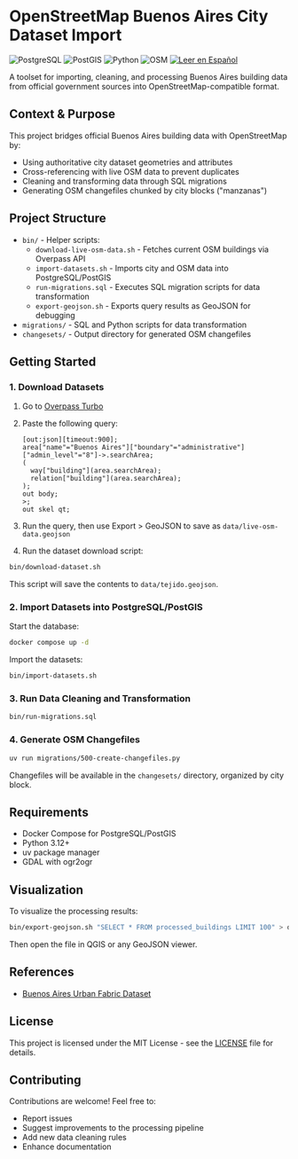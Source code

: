 # OpenStreetMap Buenos Aires City Dataset Import

![PostgreSQL](https://img.shields.io/badge/PostgreSQL-316192?style=flat-square&logo=postgresql&logoColor=white)
![PostGIS](https://img.shields.io/badge/PostGIS-4169E1?style=flat-square&logo=postgresql&logoColor=white)
![Python](https://img.shields.io/badge/Python-3776AB?style=flat-square&logo=python&logoColor=white)
![OSM](https://img.shields.io/badge/OpenStreetMap-7EBC6F?style=flat-square&logo=openstreetmap&logoColor=white)
[![Leer en Español](https://img.shields.io/badge/%F0%9F%87%A6%F0%9F%87%B7-Leer_en_Espa%C3%B1ol-6CACE4?style=flat-square)](README.es.md)

A toolset for importing, cleaning, and processing Buenos Aires building data from
official government sources into OpenStreetMap-compatible format.

## Context & Purpose

This project bridges official Buenos Aires building data with OpenStreetMap by:

- Using authoritative city dataset geometries and attributes
- Cross-referencing with live OSM data to prevent duplicates
- Cleaning and transforming data through SQL migrations
- Generating OSM changefiles chunked by city blocks ("manzanas")

## Project Structure

- `bin/` - Helper scripts:
  - `download-live-osm-data.sh` - Fetches current OSM buildings via Overpass API
  - `import-datasets.sh` - Imports city and OSM data into PostgreSQL/PostGIS
  - `run-migrations.sql` - Executes SQL migration scripts for data transformation
  - `export-geojson.sh` - Exports query results as GeoJSON for debugging
- `migrations/` - SQL and Python scripts for data transformation
- `changesets/` - Output directory for generated OSM changefiles

## Getting Started

### 1. Download Datasets

1. Go to [Overpass Turbo](https://overpass-turbo.eu/)
2. Paste the following query:

   ```
   [out:json][timeout:900];
   area["name"="Buenos Aires"]["boundary"="administrative"]["admin_level"="8"]->.searchArea;
   (
     way["building"](area.searchArea);
     relation["building"](area.searchArea);
   );
   out body;
   >;
   out skel qt;
   ```

3. Run the query, then use Export > GeoJSON to save as `data/live-osm-data.geojson`
4. Run the dataset download script:

```sh
bin/download-dataset.sh
```

This script will save the contents to `data/tejido.geojson`.

### 2. Import Datasets into PostgreSQL/PostGIS

Start the database:

```sh
docker compose up -d
```

Import the datasets:

```sh
bin/import-datasets.sh
```

### 3. Run Data Cleaning and Transformation

```sh
bin/run-migrations.sql
```

### 4. Generate OSM Changefiles

```sh
uv run migrations/500-create-changefiles.py
```

Changefiles will be available in the `changesets/` directory, organized by city block.

## Requirements

- Docker Compose for PostgreSQL/PostGIS
- Python 3.12+
- uv package manager
- GDAL with ogr2ogr

## Visualization

To visualize the processing results:

```sh
bin/export-geojson.sh "SELECT * FROM processed_buildings LIMIT 100" > debug.geojson
```

Then open the file in QGIS or any GeoJSON viewer.

## References

- [Buenos Aires Urban Fabric Dataset](https://data.buenosaires.gob.ar/dataset/tejido-urbano)

## License

This project is licensed under the MIT License -
see the [LICENSE](LICENSE.md) file for details.

## Contributing

Contributions are welcome! Feel free to:

- Report issues
- Suggest improvements to the processing pipeline
- Add new data cleaning rules
- Enhance documentation
